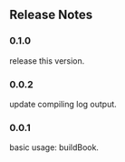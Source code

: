 ## Release Notes

### 0.1.0

release this version.

### 0.0.2

update compiling log output.

### 0.0.1

basic usage: buildBook.

